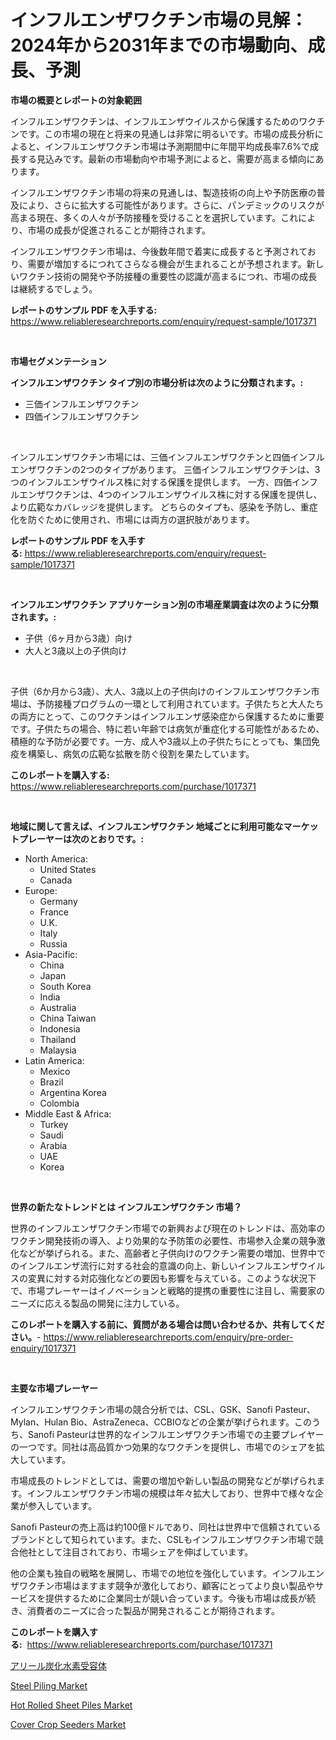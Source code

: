 <p><h1>インフルエンザワクチン市場の見解：2024年から2031年までの市場動向、成長、予測</h1></p><p><strong>市場の概要とレポートの対象範囲</strong></p>
<p><p>インフルエンザワクチンは、インフルエンザウイルスから保護するためのワクチンです。この市場の現在と将来の見通しは非常に明るいです。市場の成長分析によると、インフルエンザワクチン市場は予測期間中に年間平均成長率7.6%で成長する見込みです。最新の市場動向や市場予測によると、需要が高まる傾向にあります。</p><p>インフルエンザワクチン市場の将来の見通しは、製造技術の向上や予防医療の普及により、さらに拡大する可能性があります。さらに、パンデミックのリスクが高まる現在、多くの人々が予防接種を受けることを選択しています。これにより、市場の成長が促進されることが期待されます。</p><p>インフルエンザワクチン市場は、今後数年間で着実に成長すると予測されており、需要が増加するにつれてさらなる機会が生まれることが予想されます。新しいワクチン技術の開発や予防接種の重要性の認識が高まるにつれ、市場の成長は継続するでしょう。</p></p>
<p><strong>レポートのサンプル PDF を入手する:</strong> <a href="https://www.reliableresearchreports.com/enquiry/request-sample/1017371">https://www.reliableresearchreports.com/enquiry/request-sample/1017371</a></p>
<p>&nbsp;</p>
<p><strong>市場セグメンテーション</strong></p>
<p><strong>インフルエンザワクチン タイプ別の市場分析は次のように分類されます。:</strong></p>
<p><ul><li>三価インフルエンザワクチン</li><li>四価インフルエンザワクチン</li></ul></p>
<p>&nbsp;</p>
<p><p>インフルエンザワクチン市場には、三価インフルエンザワクチンと四価インフルエンザワクチンの2つのタイプがあります。 三価インフルエンザワクチンは、3つのインフルエンザウイルス株に対する保護を提供します。 一方、四価インフルエンザワクチンは、4つのインフルエンザウイルス株に対する保護を提供し、より広範なカバレッジを提供します。 どちらのタイプも、感染を予防し、重症化を防ぐために使用され、市場には両方の選択肢があります。</p></p>
<p><strong>レポートのサンプル PDF を入手する:</strong>&nbsp;<a href="https://www.reliableresearchreports.com/enquiry/request-sample/1017371">https://www.reliableresearchreports.com/enquiry/request-sample/1017371</a></p>
<p>&nbsp;</p>
<p><strong> インフルエンザワクチン アプリケーション別の市場産業調査は次のように分類されます。:</strong></p>
<p><ul><li>子供（6ヶ月から3歳）向け</li><li>大人と3歳以上の子供向け</li></ul></p>
<p>&nbsp;</p>
<p><p>子供（6か月から3歳）、大人、3歳以上の子供向けのインフルエンザワクチン市場は、予防接種プログラムの一環として利用されています。子供たちと大人たちの両方にとって、このワクチンはインフルエンザ感染症から保護するために重要です。子供たちの場合、特に若い年齢では病気が重症化する可能性があるため、積極的な予防が必要です。一方、成人や3歳以上の子供たちにとっても、集団免疫を構築し、病気の広範な拡散を防ぐ役割を果たしています。</p></p>
<p><strong>このレポートを購入する:</strong>&nbsp; <a href="https://www.reliableresearchreports.com/purchase/1017371">https://www.reliableresearchreports.com/purchase/1017371</a></p>
<p>&nbsp;</p>
<p><strong>地域に関して言えば、インフルエンザワクチン 地域ごとに利用可能なマーケットプレーヤーは次のとおりです。:</strong></p>
<p><ul>
    <li>
        North America:
        <ul>
            <li>United States</li>
            <li>Canada</li>
        </ul>
    </li>
    <li>
        Europe:
        <ul>
            <li>Germany</li>
            <li>France</li>
            <li>U.K.</li>
            <li>Italy</li>
            <li>Russia</li>
        </ul>
    </li>
    <li>
        Asia-Pacific:
        <ul>
            <li>China</li>
            <li>Japan</li>
            <li>South Korea</li>
            <li>India</li>
            <li>Australia</li>
            <li>China Taiwan</li>
            <li>Indonesia</li>
            <li>Thailand</li>
            <li>Malaysia</li>
        </ul>
    </li>
    <li>
        Latin America:
        <ul>
            <li>Mexico</li>
            <li>Brazil</li>
            <li>Argentina Korea</li>
            <li>Colombia</li>
        </ul>
    </li>
    <li>
        Middle East & Africa:
        <ul>
            <li>Turkey</li>
            <li>Saudi</li>
            <li>Arabia</li>
            <li>UAE</li>
            <li>Korea</li>
        </ul>
    </li>
    </ul></p>
<p>&nbsp;</p>
<p><strong>世界の新たなトレンドとは インフルエンザワクチン 市場？</strong></p>
<p><p>世界のインフルエンザワクチン市場での新興および現在のトレンドは、高効率のワクチン開発技術の導入、より効果的な予防策の必要性、市場参入企業の競争激化などが挙げられる。また、高齢者と子供向けのワクチン需要の増加、世界中でのインフルエンザ流行に対する社会的意識の向上、新しいインフルエンザウイルスの変異に対する対応強化などの要因も影響を与えている。このような状況下で、市場プレーヤーはイノベーションと戦略的提携の重要性に注目し、需要家のニーズに応える製品の開発に注力している。</p></p>
<p><strong>このレポートを購入する前に、質問がある場合は問い合わせるか、共有してください。</strong>- <a href="https://www.reliableresearchreports.com/enquiry/pre-order-enquiry/1017371">https://www.reliableresearchreports.com/enquiry/pre-order-enquiry/1017371</a></p>
<p>&nbsp;</p>
<p><strong>主要な市場プレーヤー</strong></p>
<p><p>インフルエンザワクチン市場の競合分析では、CSL、GSK、Sanofi Pasteur、Mylan、Hulan Bio、AstraZeneca、CCBIOなどの企業が挙げられます。このうち、Sanofi Pasteurは世界的なインフルエンザワクチン市場での主要プレイヤーの一つです。同社は高品質かつ効果的なワクチンを提供し、市場でのシェアを拡大しています。</p><p>市場成長のトレンドとしては、需要の増加や新しい製品の開発などが挙げられます。インフルエンザワクチン市場の規模は年々拡大しており、世界中で様々な企業が参入しています。</p><p>Sanofi Pasteurの売上高は約100億ドルであり、同社は世界中で信頼されているブランドとして知られています。また、CSLもインフルエンザワクチン市場で競合他社として注目されており、市場シェアを伸ばしています。</p><p>他の企業も独自の戦略を展開し、市場での地位を強化しています。インフルエンザワクチン市場はますます競争が激化しており、顧客にとってより良い製品やサービスを提供するために企業同士が競い合っています。今後も市場は成長が続き、消費者のニーズに合った製品が開発されることが期待されます。</p></p>
<p><strong>このレポートを購入する:</strong>&nbsp;&nbsp;<a href="https://www.reliableresearchreports.com/purchase/1017371">https://www.reliableresearchreports.com/purchase/1017371</a></p>
<p><p><a href="https://medium.com/@raideochran7856/%E3%82%A2%E3%83%AA%E3%83%BC%E3%83%AB%E3%83%92%E3%83%89%E3%83%AD%E3%82%AB%E3%83%BC%E3%83%9C%E3%83%B3%E3%83%AC%E3%82%BB%E3%83%97%E3%82%BF%E3%83%BC%E5%B8%82%E5%A0%B4%E3%81%AE%E8%A6%8F%E6%A8%A1-cagr-%E3%83%88%E3%83%AC%E3%83%B3%E3%83%89-2024%E5%B9%B4-2030%E5%B9%B4-87c567d86472">アリール炭化水素受容体</a></p><p><a href="https://pretty-mail-caf.notion.site/Decoding-the-Steel-Piling-Market-A-Deep-Dive-into-the-Latest-Market-Trends-Market-Segmentation-an-c08ce0a9d9b74a0aa49d0b0baa76a3cb">Steel Piling Market</a></p><p><a href="https://full-wildebeest-80b.notion.site/Hot-Rolled-Sheet-Piles-Market-Provides-a-Comprehensive-Analysis-Including-a-Macro-Overview-of-the-Ma-47b4dfada78d400ab91560b5661f7000">Hot Rolled Sheet Piles Market</a></p><p><a href="https://view.publitas.com/reportprime-1/cover-crop-seeders-market-research-report-the-key-to-successful-business-strategy-forecasted-for-period-from-2024-2031/">Cover Crop Seeders Market</a></p></p>